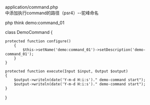 

application/command.php  
中添加执行command的路径（psr4）--驼峰命名

php think demo:command_01

class DemoCommand {

    protected function configure()
        {
            $this->setName('demo:command_01')->setDescription('demo-command_01');
        }
    }
    
    protected function execute(Input $input, Output $output)
    {
        $output->writeln(date('Y-m-d H:i:s')." demo-command start");
        $output->writeln(date('Y-m-d H:i:s')." demo-command start");
    }
}
 
